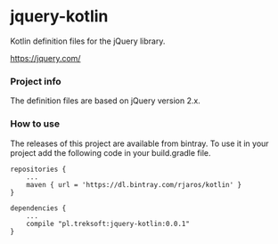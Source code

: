 # jquery-kotlin

Kotlin definition files for the jQuery library.

https://jquery.com/

### Project info

The definition files are based on jQuery version 2.x.

### How to use

The releases of this project are available from bintray.
To use it in your project add the following code in your build.gradle file.

    repositories {
        ...
        maven { url = 'https://dl.bintray.com/rjaros/kotlin' }
    }

    dependencies {
        ...
        compile "pl.treksoft:jquery-kotlin:0.0.1"
    }
